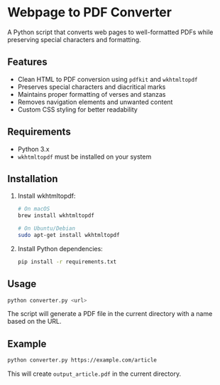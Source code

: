 # Webpage to PDF Converter

A Python script that converts web pages to well-formatted PDFs while preserving special characters and formatting.

## Features

- Clean HTML to PDF conversion using `pdfkit` and `wkhtmltopdf`
- Preserves special characters and diacritical marks
- Maintains proper formatting of verses and stanzas
- Removes navigation elements and unwanted content
- Custom CSS styling for better readability

## Requirements

- Python 3.x
- `wkhtmltopdf` must be installed on your system

## Installation

1. Install wkhtmltopdf:
   ```bash
   # On macOS
   brew install wkhtmltopdf

   # On Ubuntu/Debian
   sudo apt-get install wkhtmltopdf
   ```

2. Install Python dependencies:
   ```bash
   pip install -r requirements.txt
   ```

## Usage

```bash
python converter.py <url>
```

The script will generate a PDF file in the current directory with a name based on the URL.

## Example

```bash
python converter.py https://example.com/article
```

This will create `output_article.pdf` in the current directory.
